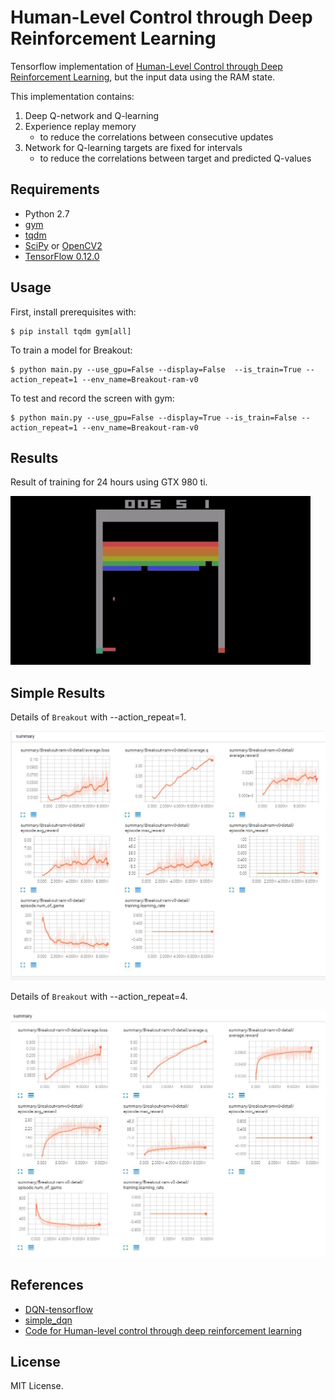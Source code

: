 # Human-Level Control through Deep Reinforcement Learning

Tensorflow implementation of [Human-Level Control through Deep Reinforcement Learning](http://home.uchicago.edu/~arij/journalclub/papers/2015_Mnih_et_al.pdf), but the input data using the RAM state.


This implementation contains:

1. Deep Q-network and Q-learning
2. Experience replay memory
    - to reduce the correlations between consecutive updates
3. Network for Q-learning targets are fixed for intervals
    - to reduce the correlations between target and predicted Q-values


## Requirements

- Python 2.7
- [gym](https://github.com/openai/gym)
- [tqdm](https://github.com/tqdm/tqdm)
- [SciPy](http://www.scipy.org/install.html) or [OpenCV2](http://opencv.org/)
- [TensorFlow 0.12.0](https://github.com/tensorflow/tensorflow/tree/r0.12)


## Usage

First, install prerequisites with:

    $ pip install tqdm gym[all]

To train a model for Breakout:

    $ python main.py --use_gpu=False --display=False  --is_train=True --action_repeat=1 --env_name=Breakout-ram-v0


To test and record the screen with gym:

    $ python main.py --use_gpu=False --display=True --is_train=False --action_repeat=1 --env_name=Breakout-ram-v0


## Results

Result of training for 24 hours using GTX 980 ti.

![best](assets/best.gif)


## Simple Results

Details of `Breakout` with --action_repeat=1.

![tensorboard](assets/tb_breakout_repeat_1.jpg)

Details of `Breakout` with --action_repeat=4.

![tensorboard](assets/tb_breakout_repeat_4.jpg)


## References

- [DQN-tensorflow](https://github.com/devsisters/DQN-tensorflow)
- [simple_dqn](https://github.com/tambetm/simple_dqn.git)
- [Code for Human-level control through deep reinforcement learning](https://sites.google.com/a/deepmind.com/dqn/)


## License

MIT License.
